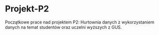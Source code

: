 # Projekt-P2
Początkowe prace nad projektem P2:
Hurtownia danych z wykorzystaniem danych na temat studentów oraz uczelni wyższych z GUS.
